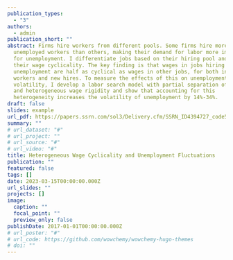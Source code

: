 ```yaml
---
publication_types:
  - "3"
authors:
  - admin
publication_short: ""
abstract: Firms hire workers from different pools. Some firms hire more
  unemployed workers than others, making their demand for labor more important
  for unemployment. I differentiate jobs based on their hiring pool and estimate
  their wage cyclicality. The key finding is that wages in jobs hiring from
  unemployment are half as cyclical as wages in other jobs, for both incumbent
  workers and new hires. To measure the effects of this on unemployment
  volatility, I develop a labor search model with partial separation of search
  and heterogeneous wage rigidity and show that accounting for this
  heterogeneity increases the volatility of unemployment by 14%-34%.
draft: false
slides: example
url_pdf: https://papers.ssrn.com/sol3/Delivery.cfm/SSRN_ID4394727_code5781841.pdf?abstractid=4388232&mirid=1
summary: ""
# url_dataset: "#"
# url_project: ""
# url_source: "#"
# url_video: "#"
title: Heterogeneous Wage Cyclicality and Unemployment Fluctuations
publication: ""
featured: false
tags: []
date: 2023-03-15T00:00:00.000Z
url_slides: ""
projects: []
image:
  caption: ""
  focal_point: ""
  preview_only: false
publishDate: 2017-01-01T00:00:00.000Z
# url_poster: "#"
# url_code: https://github.com/wowchemy/wowchemy-hugo-themes
# doi: ""
---
```


